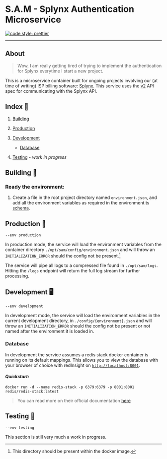 # S.A.M - Splynx Authentication Microservice

[![code style: prettier](https://img.shields.io/badge/code_style-prettier-ff69b4.svg?style=flat-square)](https://github.com/prettier/prettier)

---

## About

> Wow, I am really getting tired of trying to implement the authentication for Splynx everytime I start a new project.

This is a microservice container built for ongoing projects involving our (at time of writing) ISP billing software: [Splynx][Splynx home].
This service uses the [v2][Splynx API Doc] API spec for communicating with the Splynx API.

## Index :scroll:

1. [Building](#building-nut_and_bolt)
2. [Production](#production-briefcase)
3. [Development](#development-desktop_computer)

   - [Database](#database)

4. [Testing](#testing-ticket) - _work in progress_

## Building :nut_and_bolt:

### Ready the environment:

1. Create a file in the root project directory named `environment.json`, and add all the environment variables as required in the environment.ts [schema][Convict schema].

## Production :briefcase:

`--env production`

In production mode, the service will load the environment variables from the container directory `./opt/sam/config/environment.json` and will throw an `INITIALIZATION_ERROR` should the config not be present.[^production_env]

The service will pipe all logs to a compressed file found in `./opt/sam/logs`. Hitting the `/logs` endpoint will return the full log stream for further processing.

## Development :desktop_computer:

`--env development`

In development mode, the service will load the environment variables in the current development directory, in `./config/{environment}.json` and will throw an `INITIALIZATION_ERROR` should the config not be present or not named after the environment it is loaded in.

### Database

In development the service assumes a redis stack docker container is running on its default mappings. This allows you to view the database with your browser of choice with redInsight on [`http://localhost:8001`](http://localhost:8001).

#### _Quickstart:_

```
docker run -d --name redis-stack -p 6379:6379 -p 8001:8001 redis/redis-stack:latest
```

> You can read more on their official documentation [here][Redis-stack docker install]

## Testing :ticket:

`--env testing`

This section is still very much a work in progress.

[^production_env]: This directory should be present within the docker image.

[Redis-stack docker install]: https://redis.io/docs/getting-started/install-stack/docker/
[Convict schema]: https://github.com/Rapid-Networks/Splynx_Authentication/blob/main/src/libraries/environment.ts
[Splynx home]: https://splynx.com/
[Splynx API Doc]: https://splynx.docs.apiary.io/
